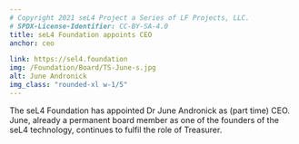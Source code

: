 ```yaml
---
# Copyright 2021 seL4 Project a Series of LF Projects, LLC.
# SPDX-License-Identifier: CC-BY-SA-4.0
title: seL4 Foundation appoints CEO
anchor: ceo

link: https://sel4.foundation
img: /Foundation/Board/TS-June-s.jpg
alt: June Andronick
img_class: "rounded-xl w-1/5"
---
```


The seL4 Foundation has appointed Dr June Andronick as (part time) CEO. June,
already a permanent board member as one of the founders of the seL4 technology,
continues to fulfil the role of Treasurer.
